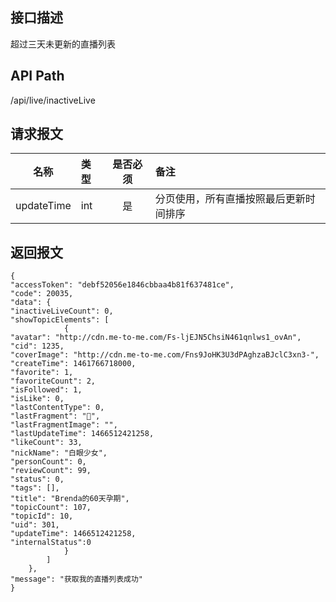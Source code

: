 ## 接口描述
超过三天未更新的直播列表
## API Path
/api/live/inactiveLive
## 请求报文
|名称         |类型           |是否必须   |备注                                 |
|-------------|:--------------|:---------:|:------------------------------------|
|updateTime    |int    |是    |分页使用，所有直播按照最后更新时间排序    |
## 返回报文
    {
    "accessToken": "debf52056e1846cbbaa4b81f637481ce",
    "code": 20035,
    "data": {
    "inactiveLiveCount": 0,
    "showTopicElements": [
                {
    "avatar": "http://cdn.me-to-me.com/Fs-ljEJN5ChsiN461qnlws1_ovAn",
    "cid": 1235,
    "coverImage": "http://cdn.me-to-me.com/Fns9JoHK3U3dPAghzaBJclC3xn3-",
    "createTime": 1461766718000,
    "favorite": 1,
    "favoriteCount": 2,
    "isFollowed": 1,
    "isLike": 0,
    "lastContentType": 0,
    "lastFragment": "💩",
    "lastFragmentImage": "",
    "lastUpdateTime": 1466512421258,
    "likeCount": 33,
    "nickName": "白眼少女",
    "personCount": 0,
    "reviewCount": 99,
    "status": 0,
    "tags": [],
    "title": "Brenda的60天孕期",
    "topicCount": 107,
    "topicId": 10,
    "uid": 301,
    "updateTime": 1466512421258,
    "internalStatus":0
                }
            ]
        },
    "message": "获取我的直播列表成功"
    }
    
